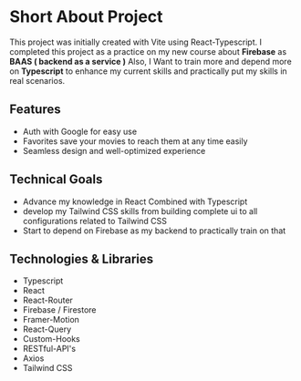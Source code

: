 # Short About Project

This project was initially created with Vite using React-Typescript. I completed this project as a practice on my new course about **Firebase** as **BAAS ( backend as a service )** Also, I Want to train more and depend more on **Typescript** to enhance my current skills and practically put my skills in real scenarios.

## Features

- Auth with Google for easy use
- Favorites save your movies to reach them at any time easily
- Seamless design and well-optimized experience

## Technical Goals

- Advance my knowledge in React Combined with Typescript
- develop my Tailwind CSS skills from building complete ui to all configurations related to Tailwind CSS
- Start to depend on Firebase as my backend to practically train on that

## Technologies & Libraries

- Typescript
- React
- React-Router
- Firebase / Firestore
- Framer-Motion
- React-Query
- Custom-Hooks
- RESTful-API's
- Axios
- Tailwind CSS
